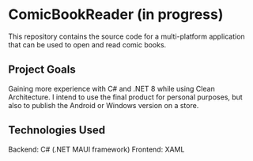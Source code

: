 # ComicBookReader (in progress)
This repository contains the source code for a multi-platform application that can be used to open and read comic books.

## Project Goals
Gaining more experience with C# and .NET 8 while using Clean Architecture. I intend to use the final product for personal purposes, but also to publish the Android or Windows version on a store.

## Technologies Used
Backend: C# (.NET MAUI framework)
Frontend: XAML
